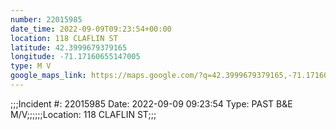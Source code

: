 ```yaml
---
number: 22015985
date_time: 2022-09-09T09:23:54+00:00
location: 118 CLAFLIN ST
latitude: 42.3999679379165
longitude: -71.17160655147005
type: M V
google_maps_link: https://maps.google.com/?q=42.3999679379165,-71.17160655147005
---
```


;;;Incident #: 22015985  Date: 2022-09-09 09:23:54  Type: PAST B&E M/V;;;;;;Location: 118 CLAFLIN ST;;;
